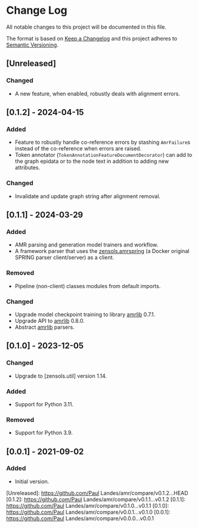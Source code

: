 # Change Log
All notable changes to this project will be documented in this file.

The format is based on [Keep a Changelog](http://keepachangelog.com/)
and this project adheres to [Semantic Versioning](http://semver.org/).


## [Unreleased]


### Changed
- A new feature, when enabled, robustly deals with alignment errors.


## [0.1.2] - 2024-04-15
### Added
- Feature to robustly handle co-reference errors by stashing `AmrFailure`s
  instead of the co-reference when errors are raised.
- Token annotator (`TokenAnnotationFeatureDocumentDecorator`) can add to the
  graph epidata or to the node text in addition to adding new attributes.

### Changed
- Invalidate and update graph string after alignment removal.


## [0.1.1] - 2024-03-29
### Added
- AMR parsing and generation model trainers and workflow.
- A framework parser that uses the [zensols.amrspring] (a Docker original
  SPRING parser client/server) as a client.

### Removed
- Pipeline (non-client) classes modules from default imports.

### Changed
- Upgrade model checkpoint training to library [amrlib] 0.7.1.
- Upgrade API to [amrlib] 0.8.0.
- Abstract [amrlib] parsers.


## [0.1.0] - 2023-12-05
### Changed
- Upgrade to [zensols.util] version 1.14.

### Added
- Support for Python 3.11.

### Removed
- Support for Python 3.9.


## [0.0.1] - 2021-09-02
### Added
- Initial version.


<!-- links -->
[Unreleased]: https://github.com/Paul Landes/amr/compare/v0.1.2...HEAD
[0.1.2]: https://github.com/Paul Landes/amr/compare/v0.1.1...v0.1.2
[0.1.1]: https://github.com/Paul Landes/amr/compare/v0.1.0...v0.1.1
[0.1.0]: https://github.com/Paul Landes/amr/compare/v0.0.1...v0.1.0
[0.0.1]: https://github.com/Paul Landes/amr/compare/v0.0.0...v0.0.1

[amrlib]: https://github.com/bjascob/amrlib
[zensols.amrspring]: https://github.com/plandes/amrspring
